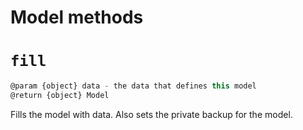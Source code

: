 # Model methods

# `fill`

```js
@param {object} data - the data that defines this model
@return {object} Model
```

Fills the model with data.
Also sets the private backup for the model.
